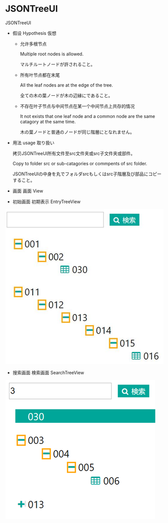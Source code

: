 # JSONTreeUI
JSONTreeUI

- 假设
  Hypothesis
  仮想

  - 允许多根节点

      Multiple root nodes is allowed.
  
      マルチルートノードが許されること。

  - 所有叶节点都在末尾

     All the leaf nodes are at the edge of the tree.
  
     全ての木の葉ノードが木の辺縁にであること。

  - 不存在叶子节点与中间节点在某一个中间节点上共存的情况

      It not exists that one leaf node and a common node are the same catagory at the same time.
  
      木の葉ノードと普通のノードが同じ階層にとなれません。
  
- 用法
  usage
  取り扱い
  
    拷贝JSONTreeUI所有文件至src文件夹或src子文件夹或部件。
  
    Copy to folder src or sub-catagories or commpents of src folder.
  
    JSONTreeUIの中身を丸でフォルダsrcもしくはsrc子階層及び部品にコピーすること。
- 画面
    画面
    View
  
- 初始画面
初期表示
EntryTreeView


![image](https://github.com/NUStri/JSONTreeUI/blob/master/FullTree.jpg?raw=true)

- 搜索画面
検索画面
SearchTreeView



![image](https://github.com/NUStri/JSONTreeUI/blob/master/SearchTree.png?raw=true)
